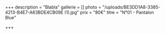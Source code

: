 +++
description = "Blabla"
gallerie = []
photo = "/uploads/BE3DD1A8-3385-4213-B4E7-A63BDE4CB09E (1).jpg"
prix = "80€"
titre = "N°01 - Pantalon Blue"

+++
